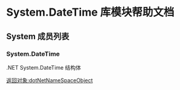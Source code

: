 # System.DateTime 库模块帮助文档

<a id="System"></a>
## System 成员列表


<a id="System.DateTime"></a>
### System.DateTime 
 .NET System.DateTime 结构体  
  
[返回对象:dotNetNameSpaceObject](https://www.aardio.com/zh-cn/doc/library-reference/dotNet/appDomain.html#dotNetNameSpaceObject)
